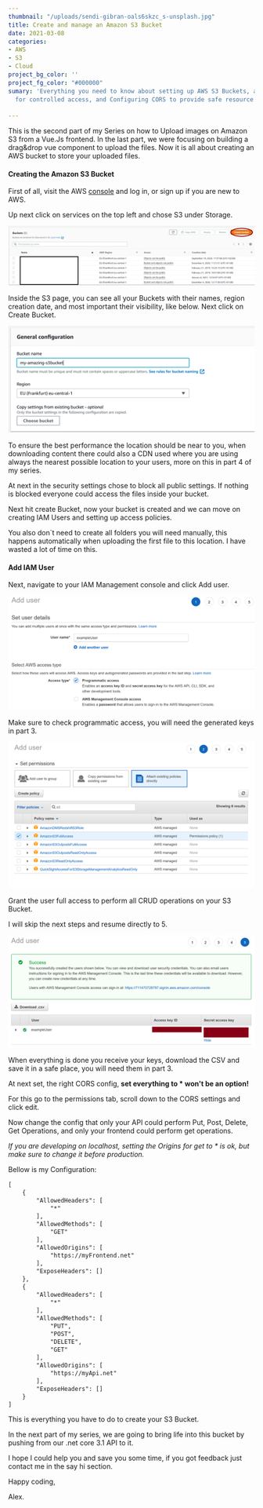 ```yaml
---
thumbnail: "/uploads/sendi-gibran-oals6skzc_s-unsplash.jpg"
title: Create and manage an Amazon S3 Bucket
date: 2021-03-08
categories:
- AWS
- S3
- Cloud
project_bg_color: ''
project_fg_color: "#000000"
sumary: 'Everything you need to know about setting up AWS S3 Buckets, adding IAM users
  for controlled access, and Configuring CORS to provide safe resource sharing. '

---
```

This is the second part of my Series on how to Upload images on Amazon S3 from a Vue.Js frontend. In the last part, we were focusing on building a drag&drop vue component to upload the files. Now it is all about creating an AWS bucket to store your uploaded files.

#### Creating the Amazon S3 Bucket

First of all, visit the AWS [console](console.aws.amazon.com "aws console") and log in, or sign up if you are new to AWS.

Up next click on services on the top left and chose S3 under Storage.

![](/uploads/createbucket.png "The S3 Bucket overview.")

Inside the S3 page, you can see all your Buckets with their names, region creation date, and most important their visibility, like below. Next click on Create Bucket.

![You will be asked for the name and region.](/uploads/createawsbucket.png "Create Aws Bucket")

To ensure the best performance the location should be near to you, when downloading content there could also a CDN used where you are using always the nearest possible location to your users, more on this in part 4 of my series.

At next in the security settings chose to block all public settings. If nothing is blocked everyone could access the files inside your bucket.

Next hit create Bucket, now your bucket is created and we can move on creating IAM Users and setting up access policies.

You also don\`t need to create all folders you will need manually, this happens automatically when uploading the first file to this location. I have wasted a lot of time on this.

#### Add IAM User

Next, navigate to your IAM Management console and click Add user.

![](/uploads/addiamuser.png)

Make sure to check programmatic access, you will need the generated keys in part 3.

![](/uploads/addiamuserpermissions.png)

Grant the user full access to perform all CRUD operations on your S3 Bucket.

I will skip the next steps and resume directly to 5.

![](/uploads/iam-access.png)

When everything is done you receive your keys, download the CSV and save it in a safe place, you will need them in part 3.

At next set, the right CORS config, **set everything to * won't be an option!**

For this go to the permissions tab, scroll down to the CORS settings and click edit.

Now change the config that only your API could perform Put, Post, Delete, Get Operations, and only your frontend could perform get operations.

_If you are developing on localhost, setting the Origins for get to * is ok, but make sure to change it before production._

Bellow is my Configuration:

``` 
[
    {
        "AllowedHeaders": [
            "*"
        ],
        "AllowedMethods": [
            "GET"
        ],
        "AllowedOrigins": [
            "https://myFrontend.net"
        ],
        "ExposeHeaders": []
    },
    {
        "AllowedHeaders": [
            "*"
        ],
        "AllowedMethods": [
            "PUT",
            "POST",
            "DELETE",
            "GET"
        ],
        "AllowedOrigins": [
            "https://myApi.net"
        ],
        "ExposeHeaders": []
    }
]
```

This is everything you have to do to create your S3 Bucket. 

In the next part of my series, we are going to bring life into this bucket by pushing from our .net core 3.1 API to it. 

I hope I could help you and save you some time, if you got feedback just contact me in the say hi section. 

Happy coding, 

Alex. 